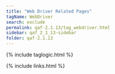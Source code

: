 ```yaml
---
title: "Web Driver Related Pages"
tagName: WebDriver
search: exclude
permalink: qaf-2.1.13/tag_webdriver.html
sidebar: qaf_2_1_13-sidebar
folder: qaf-2.1.13
---
```

{% include taglogic.html %}

{% include links.html %}
